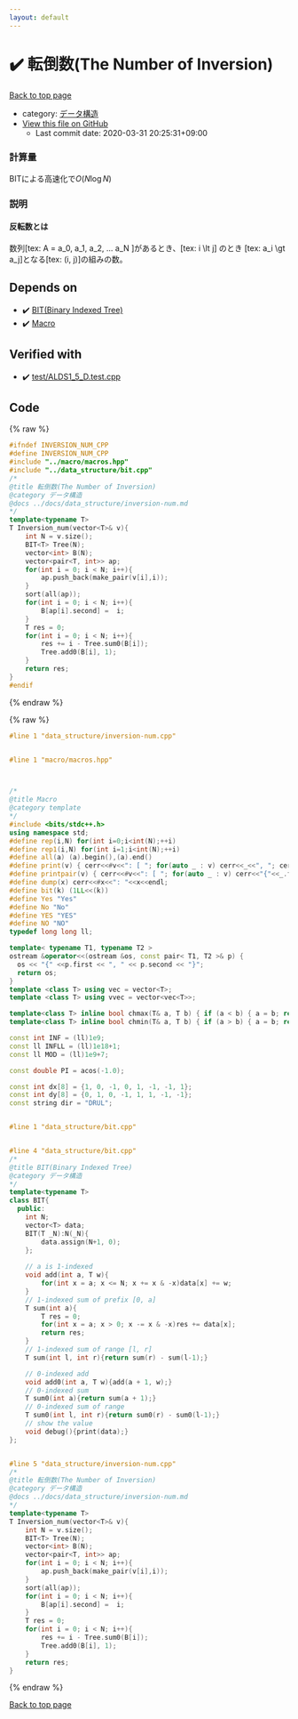 ```yaml
---
layout: default
---
```


<!-- mathjax config similar to math.stackexchange -->
<script type="text/javascript" async
  src="https://cdnjs.cloudflare.com/ajax/libs/mathjax/2.7.5/MathJax.js?config=TeX-MML-AM_CHTML">
</script>
<script type="text/x-mathjax-config">
  MathJax.Hub.Config({
    TeX: { equationNumbers: { autoNumber: "AMS" }},
    tex2jax: {
      inlineMath: [ ['$','$'] ],
      processEscapes: true
    },
    "HTML-CSS": { matchFontHeight: false },
    displayAlign: "left",
    displayIndent: "2em"
  });
</script>

<script type="text/javascript" src="https://cdnjs.cloudflare.com/ajax/libs/jquery/3.4.1/jquery.min.js"></script>
<script src="https://cdn.jsdelivr.net/npm/jquery-balloon-js@1.1.2/jquery.balloon.min.js" integrity="sha256-ZEYs9VrgAeNuPvs15E39OsyOJaIkXEEt10fzxJ20+2I=" crossorigin="anonymous"></script>
<script type="text/javascript" src="../../assets/js/copy-button.js"></script>
<link rel="stylesheet" href="../../assets/css/copy-button.css" />


# :heavy_check_mark: 転倒数(The Number of Inversion)

<a href="../../index.html">Back to top page</a>

* category: <a href="../../index.html#c1c7278649b583761cecd13e0628181d">データ構造</a>
* <a href="{{ site.github.repository_url }}/blob/master/data_structure/inversion-num.cpp">View this file on GitHub</a>
    - Last commit date: 2020-03-31 20:25:31+09:00




### 計算量
BITによる高速化で$O(N\log N)$

### 説明
#### 反転数とは
数列[tex: A = a_0, a_1, a_2, ... a_N ]があるとき、[tex: i \lt  j] のとき [tex: a_i \gt a_j]となる[tex: (i,  j)]の組みの数。

## Depends on

* :heavy_check_mark: <a href="bit.cpp.html">BIT(Binary Indexed Tree)</a>
* :heavy_check_mark: <a href="../macro/macros.hpp.html">Macro</a>


## Verified with

* :heavy_check_mark: <a href="../../verify/test/ALDS1_5_D.test.cpp.html">test/ALDS1_5_D.test.cpp</a>


## Code

<a id="unbundled"></a>
{% raw %}
```cpp
#ifndef INVERSION_NUM_CPP
#define INVERSION_NUM_CPP
#include "../macro/macros.hpp"
#include "../data_structure/bit.cpp"
/*
@title 転倒数(The Number of Inversion)
@category データ構造
@docs ../docs/data_structure/inversion-num.md
*/
template<typename T> 
T Inversion_num(vector<T>& v){
    int N = v.size();
    BIT<T> Tree(N);
    vector<int> B(N);
    vector<pair<T, int>> ap;
    for(int i = 0; i < N; i++){
        ap.push_back(make_pair(v[i],i));
    }
    sort(all(ap));
    for(int i = 0; i < N; i++){
        B[ap[i].second] =  i;
    }
    T res = 0;
    for(int i = 0; i < N; i++){
        res += i - Tree.sum0(B[i]);
        Tree.add0(B[i], 1);
    }
    return res;
}
#endif
```
{% endraw %}

<a id="bundled"></a>
{% raw %}
```cpp
#line 1 "data_structure/inversion-num.cpp"


#line 1 "macro/macros.hpp"



/*
@title Macro
@category template
*/
#include <bits/stdc++.h>
using namespace std;
#define rep(i,N) for(int i=0;i<int(N);++i)
#define rep1(i,N) for(int i=1;i<int(N);++i)
#define all(a) (a).begin(),(a).end()
#define print(v) { cerr<<#v<<": [ "; for(auto _ : v) cerr<<_<<", "; cerr<<"]"<<endl; }
#define printpair(v) { cerr<<#v<<": [ "; for(auto _ : v) cerr<<"{"<<_.first<<","<<_.second<<"}"<<", "; cerr<<"]"<<endl; }
#define dump(x) cerr<<#x<<": "<<x<<endl;
#define bit(k) (1LL<<(k))
#define Yes "Yes"
#define No "No"
#define YES "YES"
#define NO "NO"
typedef long long ll;

template< typename T1, typename T2 >
ostream &operator<<(ostream &os, const pair< T1, T2 >& p) {
  os << "{" <<p.first << ", " << p.second << "}";
  return os;
}
template <class T> using vec = vector<T>;
template <class T> using vvec = vector<vec<T>>;

template<class T> inline bool chmax(T& a, T b) { if (a < b) { a = b; return true; } return false; }
template<class T> inline bool chmin(T& a, T b) { if (a > b) { a = b; return true; } return false; }

const int INF = (ll)1e9;
const ll INFLL = (ll)1e18+1;
const ll MOD = (ll)1e9+7;

const double PI = acos(-1.0);

const int dx[8] = {1, 0, -1, 0, 1, -1, -1, 1};
const int dy[8] = {0, 1, 0, -1, 1, 1, -1, -1};
const string dir = "DRUL";


#line 1 "data_structure/bit.cpp"


#line 4 "data_structure/bit.cpp"
/*
@title BIT(Binary Indexed Tree)
@category データ構造
*/
template<typename T>
class BIT{
  public:
    int N;
    vector<T> data;
    BIT(T _N):N(_N){
        data.assign(N+1, 0);
    };
    
    // a is 1-indexed
    void add(int a, T w){
        for(int x = a; x <= N; x += x & -x)data[x] += w;
    }
    // 1-indexed sum of prefix [0, a]
    T sum(int a){
        T res = 0;
        for(int x = a; x > 0; x -= x & -x)res += data[x];
        return res;
    }
    // 1-indexed sum of range [l, r]
    T sum(int l, int r){return sum(r) - sum(l-1);}

    // 0-indexed add
    void add0(int a, T w){add(a + 1, w);}
    // 0-indexed sum
    T sum0(int a){return sum(a + 1);}
    // 0-indexed sum of range
    T sum0(int l, int r){return sum0(r) - sum0(l-1);}
    // show the value
    void debug(){print(data);}
};


#line 5 "data_structure/inversion-num.cpp"
/*
@title 転倒数(The Number of Inversion)
@category データ構造
@docs ../docs/data_structure/inversion-num.md
*/
template<typename T> 
T Inversion_num(vector<T>& v){
    int N = v.size();
    BIT<T> Tree(N);
    vector<int> B(N);
    vector<pair<T, int>> ap;
    for(int i = 0; i < N; i++){
        ap.push_back(make_pair(v[i],i));
    }
    sort(all(ap));
    for(int i = 0; i < N; i++){
        B[ap[i].second] =  i;
    }
    T res = 0;
    for(int i = 0; i < N; i++){
        res += i - Tree.sum0(B[i]);
        Tree.add0(B[i], 1);
    }
    return res;
}


```
{% endraw %}

<a href="../../index.html">Back to top page</a>

